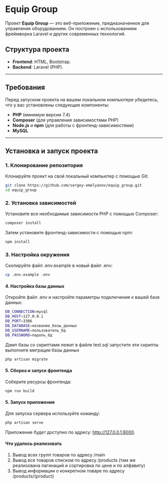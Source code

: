 # Equip Group

Проект **Equip Group** — это веб-приложение, предназначенное для управления оборудованием. Он построен с использованием фреймворка Laravel и других современных технологий.

## Структура проекта

- **Frontend**: HTML, Bootstrap.
- **Backend**: Laravel (PHP).

---

## Требования

Перед запуском проекта на вашем локальном компьютере убедитесь, что у вас установлены следующие компоненты:

- **PHP** (минимум версии 7.4)
- **Composer** (для управления зависимостями PHP)
- **Node.js** и **npm** (для работы с фронтенд-зависимостями)
- **MySQL** 
---

## Установка и запуск проекта

### 1. Клонирование репозитория

Клонируйте проект на свой локальный компьютер с помощью Git:

```bash
git clone https://github.com/sergey-emelyanov/equip_group.git
cd equip_group
```

### 2. Установка зависимостей

Установите все необходимые зависимости PHP с помощью Composer:

```bash
composer install
```

Затем установите фронтенд-зависимости с помощью npm:

```bash
npm install
```

### 3. Настройка окружения 

Скопируйте файл .env.example в новый файл .env:

```bash
cp .env.example .env
```

#### 4. Настройка базы данных

Откройте файл .env и настройте параметры подключения к вашей базе данных:
```bash
DB_CONNECTION=mysql
DB_HOST=127.0.0.1
DB_PORT=3306
DB_DATABASE=название_базы_данных
DB_USERNAME=пользователь_бд
DB_PASSWORD=пароль_бд
```

Дамп базы со скриптами лежит в файле test.sql запустите эти скрипты выполните миграции базы данных

```bash
php artisan migrate
```


#### 5. Сборка и запуск фронтенда

Соберите ресурсы фронтенда:

```bash
npm run build
```

#### 5. Запуск приложения

Для запуска сервера используйте команду:

```bash
php artisan serve
```
Приложение будет доступно по адресу: http://127.0.0.1:8000.




#### Что удалось реализовать 

1. Вывод всех групп товаров по адресу /main 
2. Вывод все товаров списком по адресу /products (там же реализована пагинаций и сортировка по цене и по алфавиту)
3. Вывод информации о конкретном товаре по адресу /products/{product}



